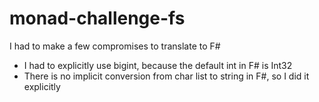 # monad-challenge-fs
I had to make a few compromises to translate to F#

* I had to explicitly use bigint, because the default int in F# is Int32
* There is no implicit conversion from char list to string in F#, so I did it explicitly
